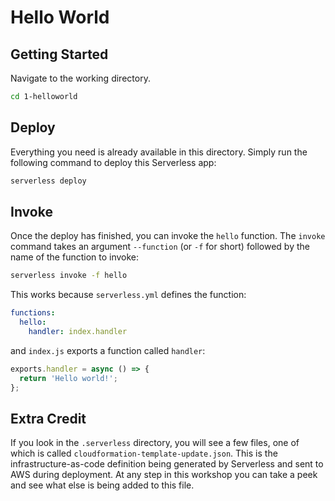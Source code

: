 # Hello World

## Getting Started

Navigate to the working directory.

```sh
cd 1-helloworld
```

## Deploy

Everything you need is already available in this directory. Simply run the following command to deploy this Serverless app:

```sh
serverless deploy
```

## Invoke

Once the deploy has finished, you can invoke the `hello` function. The `invoke` command takes an argument `--function` (or `-f` for short) followed by the name of the function to invoke:

```sh
serverless invoke -f hello
```

This works because `serverless.yml` defines the function:

```yml
functions:
  hello:
    handler: index.handler
```

and `index.js` exports a function called `handler`:

```js
exports.handler = async () => {
  return 'Hello world!';
};
```

## Extra Credit

If you look in the `.serverless` directory, you will see a few files, one of which is called `cloudformation-template-update.json`. This is the infrastructure-as-code definition being generated by Serverless and sent to AWS during deployment. At any step in this workshop you can take a peek and see what else is being added to this file.
